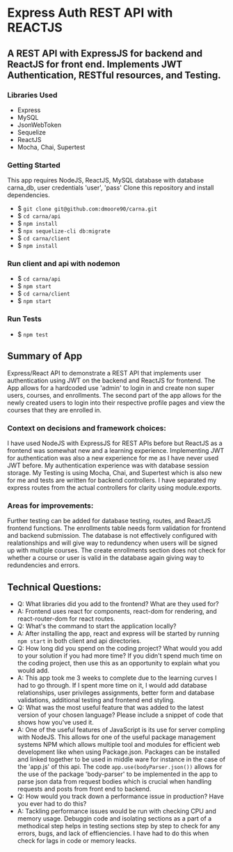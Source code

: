 # Express Auth REST API with REACTJS
## A REST API with ExpressJS for backend and ReactJS for front end. Implements JWT Authentication, RESTful resources, and Testing.
### Libraries Used
- Express
- MySQL
- JsonWebToken
- Sequelize
- ReactJS
- Mocha, Chai, Supertest
### Getting Started
This app requires NodeJS, ReactJS, MySQL database with database carna_db, user credentials 'user', 'pass'
Clone this repository and install dependencies.
- $ `git clone git@github.com:dmoore90/carna.git`
- $ `cd carna/api`
- $ `npm install`
- $ `npx sequelize-cli db:migrate`
- $ `cd carna/client`
- $ `npm install`
### Run client and api with nodemon
- $ `cd carna/api`
- $ `npm start`
- $ `cd carna/client`
- $ `npm start`
### Run Tests
- $ `npm test`
## Summary of App
Express/React API to demonstrate a REST API that implements user authentication using JWT on the backend and ReactJS for frontend. The App allows for a hardcoded use 'admin' to login in and create non super users, courses, and enrollments. The second part of the app allows for the newly created users to login into their respective profile pages and view the courses that they are enrolled in.
### Context on decisions and framework choices:
I have used NodeJS with ExpressJS for REST APIs before but ReactJS as a frontend was somewhat new and a learning experience. Implementing JWT for authentication was also a new experience for me as I have never used JWT before. My authentication experience was with database session storage. My Testing is using Mocha, Chai, and Supertest which is also new for me and tests are written for backend controllers. I have separated my express routes from the actual controllers for clarity using module.exports. 
### Areas for improvements:
Further testing can be added for database testing, routes, and ReactJS frontend functions. The enrollments table needs form validation for frontend and backend submission. The database is not effectively configured with realationships and will give way to redundency when users will be signed up with multiple courses. The create enrollments section does not check for whether a course or user is valid in the database again giving way to redundencies and errors. 

## Technical Questions:
- Q: What libraries did you add to the frontend? What are they used for?
- A: Frontend uses react for components, react-dom for rendering, and react-router-dom for react routes.
- Q: What's the command to start the application locally?
- A: After installing the app, react and express will be started by running `npm start` in both client and api directories.
- Q: How long did you spend on the coding project? What would you add to your solution if you had more time? If you didn't spend much time on the coding project, then use this as an opportunity to explain what you would add.
- A: This app took me 3 weeks to complete due to the learning curves I had to go through. If I spent more time on it, I would add database relationships, user privileges assignments, better form and database validations, additional testing and frontend end styling.
- Q: What was the most useful feature that was added to the latest version of your chosen language? Please include a snippet of code that shows how you've used it.
- A: One of the useful features of JavaScript is its use for server compling with NodeJS. This allows for one of the useful package management systems NPM which allows multiple tool and modules for efficient web development like when using Package.json. Packages can be installed and linked together to be used in middle ware for instance in the case of the 'app.js' of this api. The code `app.use(bodyParser.json())` allows for the use of the package 'body-parser' to be implemented in the app to parse json data from request bodies which is crucial when handling requests and posts from front end to backend. 
- Q: How would you track down a performance issue in production? Have you ever had to do this?
- A: Tackling performance issues would be run with checking CPU and memory usage. Debuggin code and isolating sections as a part of a methodical step helps in testing sections step by step to check for any errors, bugs, and lack of effienciencies. I have had to do this when check for lags in code or memory leacks. 
